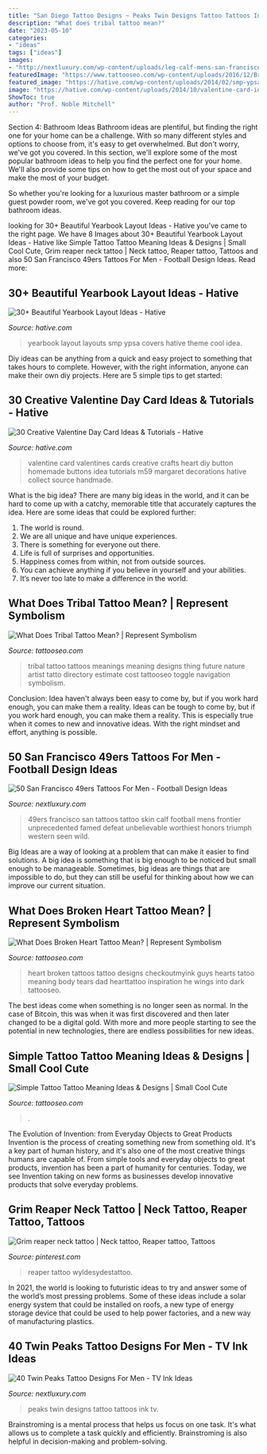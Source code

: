 ```yaml
---
title: "San Diego Tattoo Designs ~ Peaks Twin Designs Tattoo Tattoos Ink Tv"
description: "What does tribal tattoo mean?"
date: "2023-05-10"
categories:
- "ideas"
tags: ["ideas"]
images:
- "http://nextluxury.com/wp-content/uploads/leg-calf-mens-san-francisco-49ers-ripped-skin-logo-tattoo.jpg"
featuredImage: "https://www.tattooseo.com/wp-content/uploads/2016/12/Broken-Heart-Tattoos-2.jpg"
featured_image: "https://hative.com/wp-content/uploads/2014/02/smp-ypsa-yearbook-design-23.jpg"
image: "https://hative.com/wp-content/uploads/2014/10/valentine-card-ideas/7-valentine-card-ideas.jpg"
ShowToc: true
author: "Prof. Noble Mitchell"
---
```



Section 4: Bathroom Ideas
Bathroom ideas are plentiful, but finding the right one for your home can be a challenge. With so many different styles and options to choose from, it's easy to get overwhelmed. But don't worry, we've got you covered.
In this section, we'll explore some of the most popular bathroom ideas to help you find the perfect one for your home. We'll also provide some tips on how to get the most out of your space and make the most of your budget.

So whether you're looking for a luxurious master bathroom or a simple guest powder room, we've got you covered. Keep reading for our top bathroom ideas.

	

		
looking for 30+ Beautiful Yearbook Layout Ideas - Hative you've came to the right page. We have 8 Images about 30+ Beautiful Yearbook Layout Ideas - Hative like Simple Tattoo Tattoo Meaning Ideas &amp; Designs | Small Cool Cute, Grim reaper neck tattoo | Neck tattoo, Reaper tattoo, Tattoos and also 50 San Francisco 49ers Tattoos For Men - Football Design Ideas. Read more:
		
    
## 30+ Beautiful Yearbook Layout Ideas - Hative

<img loading=lazy src="https://hative.com/wp-content/uploads/2014/02/smp-ypsa-yearbook-design-23.jpg" onerror="this.onerror=null;this.src='https://tse2.mm.bing.net/th?id=OIP.rWDs0fzHAUkFWbNEpcSCYwHaLG&amp;pid=15.1';" alt="30+ Beautiful Yearbook Layout Ideas - Hative">

_Source: hative.com_

>yearbook layout layouts smp ypsa covers hative theme cool idea. 

	

Diy ideas can be anything from a quick and easy project to something that takes hours to complete. However, with the right information, anyone can make their own diy projects. Here are 5 simple tips to get started:

    
## 30 Creative Valentine Day Card Ideas &amp; Tutorials - Hative

<img loading=lazy src="https://hative.com/wp-content/uploads/2014/10/valentine-card-ideas/7-valentine-card-ideas.jpg" onerror="this.onerror=null;this.src='https://tse2.mm.bing.net/th?id=OIP.1xfZG0KOL_AQO8qfJ1GFTwHaKa&amp;pid=15.1';" alt="30 Creative Valentine Day Card Ideas &amp; Tutorials - Hative">

_Source: hative.com_

>valentine card valentines cards creative crafts heart diy button homemade buttons idea tutorials m59 margaret decorations hative collect source handmade. 

	

What is the big idea?
There are many big ideas in the world, and it can be hard to come up with a catchy, memorable title that accurately captures the idea. Here are some ideas that could be explored further: 
1. The world is round. 
2. We are all unique and have unique experiences. 
3. There is something for everyone out there. 
4. Life is full of surprises and opportunities. 
5. Happiness comes from within, not from outside sources. 
6. You can achieve anything if you believe in yourself and your abilities. 
7. It’s never too late to make a difference in the world.

    
## What Does Tribal Tattoo Mean? | Represent Symbolism

<img loading=lazy src="https://www.tattooseo.com/wp-content/uploads/2013/11/Tribal-Tattoo-Meanings-11.jpg" onerror="this.onerror=null;this.src='https://tse4.mm.bing.net/th?id=OIP.uUv5oJRobBqXIxL4e_zLfgAAAA&amp;pid=15.1';" alt="What Does Tribal Tattoo Mean? | Represent Symbolism">

_Source: tattooseo.com_

>tribal tattoo tattoos meanings meaning designs thing future nature artist tatto directory estimate cost tattooseo toggle navigation symbolism. 

	

Conclusion: Idea haven't always been easy to come by, but if you work hard enough, you can make them a reality.
Ideas can be tough to come by, but if you work hard enough, you can make them a reality. This is especially true when it comes to new and innovative ideas. With the right mindset and effort, anything is possible.

    
## 50 San Francisco 49ers Tattoos For Men - Football Design Ideas

<img loading=lazy src="http://nextluxury.com/wp-content/uploads/leg-calf-mens-san-francisco-49ers-ripped-skin-logo-tattoo.jpg" onerror="this.onerror=null;this.src='https://tse3.mm.bing.net/th?id=OIP.LC78vE6xDF2OBXgmldbA0gHaHa&amp;pid=15.1';" alt="50 San Francisco 49ers Tattoos For Men - Football Design Ideas">

_Source: nextluxury.com_

>49ers francisco san tattoos tattoo skin calf football mens frontier unprecedented famed defeat unbelievable worthiest honors triumph western seen wild. 

	

Big Ideas are a way of looking at a problem that can make it easier to find solutions. A big idea is something that is big enough to be noticed but small enough to be manageable. Sometimes, big ideas are things that are impossible to do, but they can still be useful for thinking about how we can improve our current situation.

    
## What Does Broken Heart Tattoo Mean? | Represent Symbolism

<img loading=lazy src="https://www.tattooseo.com/wp-content/uploads/2016/12/Broken-Heart-Tattoos-2.jpg" onerror="this.onerror=null;this.src='https://tse1.mm.bing.net/th?id=OIP.yP2K7xYAp1zFsCCpSbWaCwAAAA&amp;pid=15.1';" alt="What Does Broken Heart Tattoo Mean? | Represent Symbolism">

_Source: tattooseo.com_

>heart broken tattoos tattoo designs checkoutmyink guys hearts tatoo meaning body tears dad hearttattoo inspiration he wings into dark tattooseo. 

	

The best ideas come when something is no longer seen as normal. In the case of Bitcoin, this was when it was first discovered and then later changed to be a digital gold. With more and more people starting to see the potential in new technologies, there are endless possibilities for new ideas.

    
## Simple Tattoo Tattoo Meaning Ideas &amp; Designs | Small Cool Cute

<img loading=lazy src="https://www.tattooseo.com/wp-content/uploads/2017/09/simple-tattoos-18.jpg" onerror="this.onerror=null;this.src='https://tse4.mm.bing.net/th?id=OIP._8hIw1v1WBW31CnTxdcnKgHaJ3&amp;pid=15.1';" alt="Simple Tattoo Tattoo Meaning Ideas &amp; Designs | Small Cool Cute">

_Source: tattooseo.com_

>. 

	

The Evolution of Invention: from Everyday Objects to Great Products
Invention is the process of creating something new from something old. It's a key part of human history, and it's also one of the most creative things humans are capable of. From simple tools and everyday objects to great products, invention has been a part of humanity for centuries. Today, we see Invention taking on new forms as businesses develop innovative products that solve everyday problems.

    
## Grim Reaper Neck Tattoo | Neck Tattoo, Reaper Tattoo, Tattoos

<img loading=lazy src="https://i.pinimg.com/736x/ac/62/e5/ac62e54734b72ad827623b2e02869f98.jpg" onerror="this.onerror=null;this.src='https://tse1.mm.bing.net/th?id=OIP.KCYXSrG-TyOJV7hl7dC6_gHaJ3&amp;pid=15.1';" alt="Grim reaper neck tattoo | Neck tattoo, Reaper tattoo, Tattoos">

_Source: pinterest.com_

>reaper tattoo wyldesydestattoo. 

	

In 2021, the world is looking to futuristic ideas to try and answer some of the world’s most pressing problems. Some of these ideas include a solar energy system that could be installed on roofs, a new type of energy storage device that could be used to help power factories, and a new way of manufacturing plastics.

    
## 40 Twin Peaks Tattoo Designs For Men - TV Ink Ideas

<img loading=lazy src="http://nextluxury.com/wp-content/uploads/awesome-guys-twin-peaks-tricep-tattoos.jpg" onerror="this.onerror=null;this.src='https://tse2.mm.bing.net/th?id=OIP.DLxjJZv_HoiP1_qsVisbwAHaHa&amp;pid=15.1';" alt="40 Twin Peaks Tattoo Designs For Men - TV Ink Ideas">

_Source: nextluxury.com_

>peaks twin designs tattoo tattoos ink tv. 

	

Brainstroming is a mental process that helps us focus on one task. It's what allows us to complete a task quickly and efficiently. Brainstroming is also helpful in decision-making and problem-solving.

